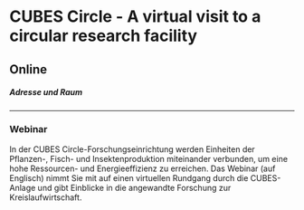 # CUBES Circle - A virtual visit to a circular research facility  
## Online  
##### Adresse und Raum
---
### Webinar
In der CUBES Circle-Forschungseinrichtung werden Einheiten der Pflanzen-, Fisch- und Insektenproduktion miteinander verbunden, um eine hohe Ressourcen- und Energieeffizienz zu erreichen. Das Webinar (auf Englisch) nimmt Sie mit auf einen virtuellen Rundgang durch die CUBES-Anlage und gibt Einblicke in die angewandte Forschung zur Kreislaufwirtschaft.